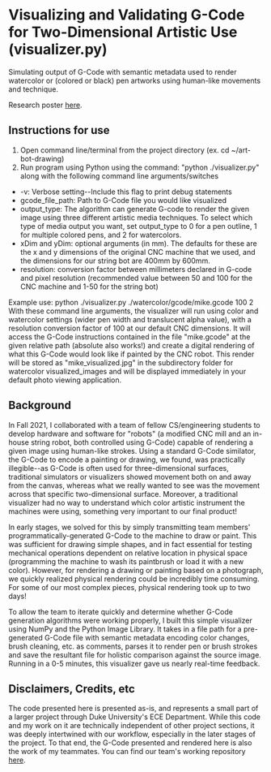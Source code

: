 # Visualizing and Validating G-Code for Two-Dimensional Artistic Use (visualizer.py)

Simulating output of G-Code with semantic metadata used to render watercolor or (colored or black) pen artworks using human-like movements and technique.

Research poster [here](https://tinyurl.com/gcodeposter).

## Instructions for use

1. Open command line/terminal from the project directory (ex. cd ~/art-bot-drawing)
2. Run program using Python using the command: "python ./visualizer.py" along with the following command line arguments/switches

* -v: Verbose setting--Include this flag to print debug statements
* gcode_file_path: Path to G-Code file you would like visualized
* output_type: The algorithm can generate G-code to render the given image using three different artistic media techniques. To select which type of media output you want, set output_type to 0 for a pen outline, 1 for multiple colored pens, and 2 for watercolors.
* xDim and yDim: optional arguments (in mm). The defaults for these are the x and y dimensions of the original CNC machine that we used, and the dimensions for our string bot are 400mm by 600mm.
* resolution: conversion factor between millimeters declared in G-code and pixel resolution (recommended value between 50 and 100 for the CNC machine and 1-50 for the string bot)

Example use: python ./visualizer.py ./watercolor/gcode/mike.gcode 100 2
With these command line arguments, the visualizer will run using color and watercolor settings (wider pen width and translucent alpha value), with a resolution conversion factor of 100 at our default CNC dimensions. It will access the G-Code instructions contained in the file "mike.gcode" at the given relative path (absolute also works!) and create a digital rendering of what this G-Code would look like if painted by the CNC robot. This render will be stored as "mike_visualized.jpg" in the subdirectory folder for watercolor visualized_images and will be displayed immediately in your default photo viewing application.

## Background

In Fall 2021, I collaborated with a team of fellow CS/engineering students to develop hardware and software for "robots" (a modified CNC mill and an in-house string robot, both controlled using G-Code) capable of rendering a given image using human-like strokes. Using a standard G-Code similator, the G-Code to encode a painting or drawing, we found, was practically illegible--as G-Code is often used for three-dimensional surfaces, traditional simulators or visualizers showed movement both on and away from the canvas, whereas what we really wanted to see was the movement across that specific two-dimensional surface. Moreover, a traditional visualizer had no way to understand which color artistic instrument the machines were using, something very important to our final product!

In early stages, we solved for this by simply transmitting team members' programmatically-generated G-Code to the machine to draw or paint. This was sufficient for drawing simple shapes, and in fact essential for testing mechanical operations dependent on relative location in physical space (programming the machine to wash its paintbrush or load it with a new color). However, for rendering a drawing or painting based on a photograph, we quickly realized physical rendering could be incredibly time consuming. For some of our most complex pieces, physical rendering took up to two days!

To allow the team to iterate quickly and determine whether G-Code generation algorithms were working properly, I built this simple visualizer using NumPy and the Python Image Library. It takes in a file path for a pre-generated G-Code file with semantic metadata encoding color changes, brush cleaning, etc. as comments, parses it to render pen or brush strokes and save the resultant file for holistic comparison against the source image. Running in a 0-5 minutes, this visualizer gave us nearly real-time feedback.

## Disclaimers, Credits, etc

The code presented here is presented as-is, and represents a small part of a larger project through Duke University's ECE Department. While this code and my work on it are technically independent of other project sections, it was deeply intertwined with our workflow, especially in the later stages of the project. To that end, the G-Code presented and rendered here is also the work of my teammates. You can find our team's working repository [here](https://github.com/evankenyon/art-bot-drawing).
